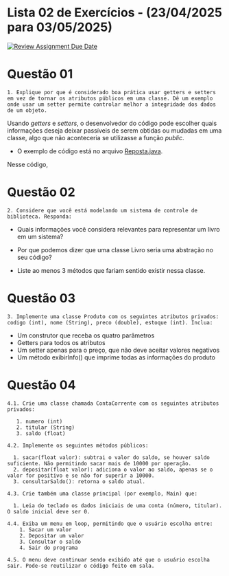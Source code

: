 # Lista 02 de Exercícios - (23/04/2025 para 03/05/2025)

[![Review Assignment Due Date](https://classroom.github.com/assets/deadline-readme-button-22041afd0340ce965d47ae6ef1cefeee28c7c493a6346c4f15d667ab976d596c.svg)](https://classroom.github.com/a/zaY_p4dR)

# Questão 01
    1. Explique por que é considerado boa prática usar getters e setters em vez de tornar os atributos públicos em uma classe. Dê um exemplo onde usar um setter permite controlar melhor a integridade dos dados de um objeto.

Usando _getters_ e _setters_, o desenvolvedor do código pode escolher quais informações deseja deixar passíveis de serem obtidas ou mudadas em uma classe, algo que não aconteceria se utilizasse a função _public_.

* O exemplo de código está no arquivo [Reposta.java](./Questao01/Resposta01.java).

Nesse código, 

# Questão 02
    2. Considere que você está modelando um sistema de controle de biblioteca. Responda:

* Quais informações você considera relevantes para representar um livro em um sistema?

* Por que podemos dizer que uma classe Livro seria uma abstração no seu código?

* Liste ao menos 3 métodos que fariam sentido existir nessa classe.

# Questão 03
    3. Implemente uma classe Produto com os seguintes atributos privados: codigo (int), nome (String), preco (double), estoque (int). Inclua:

* Um construtor que receba os quatro parâmetros
* Getters para todos os atributos
* Um setter apenas para o preço, que não deve aceitar valores negativos
* Um método exibirInfo() que imprime todas as informações do produto

# Questão 04
    4.1. Crie uma classe chamada ContaCorrente com os seguintes atributos privados:
    
       1. numero (int)
       2. titular (String)
       3. saldo (float)

    4.2. Implemente os seguintes métodos públicos:

      1. sacar(float valor): subtrai o valor do saldo, se houver saldo suficiente. Não permitindo sacar mais de 10000 por operação.
      2. depositar(float valor): adiciona o valor ao saldo, apenas se o valor for positivo e se não for superir a 10000.
      3. consultarSaldo(): retorna o saldo atual.

    4.3. Crie também uma classe principal (por exemplo, Main) que:

      1. Leia do teclado os dados iniciais de uma conta (número, titular). O saldo inicial deve ser 0.

    4.4. Exiba um menu em loop, permitindo que o usuário escolha entre:
        1. Sacar um valor
        2. Depositar um valor
        3. Consultar o saldo
        4. Sair do programa

    4.5. O menu deve continuar sendo exibido até que o usuário escolha sair. Pode-se reutilizar o código feito em sala.
